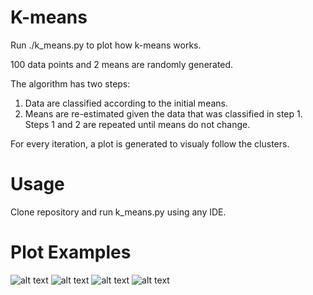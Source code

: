 # K-means
Run ./k_means.py to plot how k-means works.

100 data points and 2 means are randomly generated.

The algorithm has two steps:
1) Data are classified according to the initial means.
2) Means are re-estimated given the data that was classified in step 1.
Steps 1 and 2 are repeated until means do not change.

For every iteration, a plot is generated to visualy follow the clusters.

# Usage
Clone repository and run k_means.py using any IDE.

# Plot Examples

![alt text](https://github.com/melanchthon19/k_means/plot_examples/unclassified.jpg?raw=true)
![alt text](https://github.com/melanchthon19/k_means/plot_examples/i1.jpg?raw=true)
![alt text](https://github.com/melanchthon19/k_means/plot_examples/i3.jpg?raw=true)
![alt text](https://github.com/melanchthon19/k_means/plot_examples/converged.jpg?raw=true)
